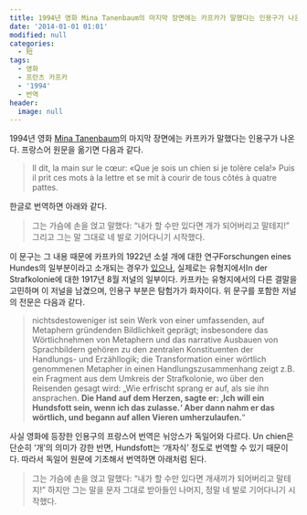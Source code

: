 ```yaml
---
title: 1994년 영화 Mina Tanenbaum의 마지막 장면에는 카프카가 말했다는 인용구가 나온다.
date: '2014-01-01 01:01'
modified: null
categories:
  - 短
tags:
  - 영화
  - 프란츠 카프카
  - '1994'
  - 번역
header:
  image: null
---
```


1994년 영화 [Mina Tanenbaum](http://www.imdb.com/title/tt0110521/)의 마지막 장면에는 카프카가 말했다는 인용구가 나온다. 프랑스어 원문을 옮기면 다음과 같다.

> Il dit, la main sur le cœur: «Que je sois un chien si je tolère cela!» Puis il prit ces mots à la lettre et se mit à courir de tous côtés à quatre pattes.

한글로 번역하면 아래와 같다.

> 그는 가슴에 손을 얹고 말했다: “내가 할 수만 있다면 개가 되어버리고 말테지!” 그리고 그는 말 그대로 네 발로 기어다니기 시작했다.

이 문구는 그 내용 때문에 카프카의 1922년 소설 개에 대한 연구Forschungen eines Hundes의 일부분이라고 소개되는 경우가 [있으나](http://books.google.co.kr/books?id=bCoebWPIGI0C&pg=PA37&lpg=PA37&dq=mina+tannenbaum+kafka+dog&source=bl&ots=Vq1eqGVrZC&sig=FXzgeUnDfz438LC35lhxVQ15ncc&hl=ko&sa=X&ei=vGTDULDDHKywiQfrwIDoDA&ved=0CC8Q6AEwAA#v=onepage&q=mina%20tannenbaum%20kafka%20dog&f=false), 실제로는 유형지에서In der Strafkolonie에 대한 1917년 8월 저널의 일부이다. 카프카는 유형지에서의 다른 결말을 고민하며 이 저널을 남겼으며, 인용구 부분은 탐험가가 화자이다. 위 문구를 포함한 저널의 전문은 다음과 같다.

> nichtsdestoweniger ist sein Werk von einer umfassenden, auf Metaphern gründenden Bildlichkeit geprägt; insbesondere das Wörtlichnehmen von Metaphern und das narrative Ausbauen von Sprachbildern gehören zu den zentralen Konstituenten der Handlungs- und Erzähllogik; die Transformation einer wörtlich genommenen Metapher in einen Handlungszusammenhang zeigt z.B. ein Fragment aus dem Umkreis der Strafkolonie, wo über den Reisenden gesagt wird: „Wie erfrischt sprang er auf, als sie ihn ansprachen. **Die Hand auf dem Herzen, sagte er: ‚Ich will ein Hundsfott sein, wenn ich das zulasse.‘ Aber dann nahm er das wörtlich, und begann auf allen Vieren umherzulaufen.**“

사실 영화에 등장한 인용구의 프랑스어 번역은 뉘앙스가 독일어와 다르다. Un chien은 단순히 ‘개’의 의미가 강한 반면, Hundsfott는 ‘개자식’ 정도로 번역할 수 있기 때문이다. 따라서 독일어 원문에 기초해서 번역하면 아래처럼 된다.

> 그는 가슴에 손을 얹고 말했다: “내가 할 수만 있다면 개새끼가 되어버리고 말테지!” 하지만 그는 말을 문자 그대로 받아들인 나머지, 정말 네 발로 기어다니기 시작했다.
